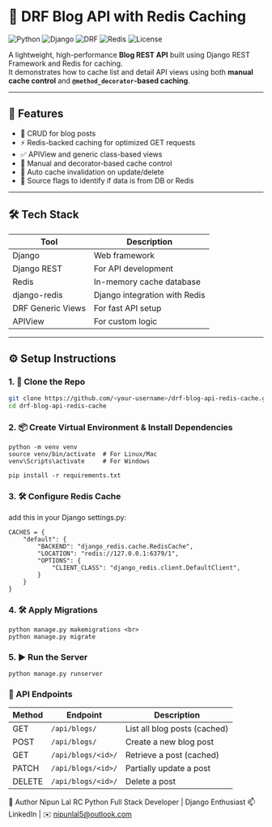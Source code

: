 # 📰 DRF Blog API with Redis Caching

![Python](https://img.shields.io/badge/Python-3.9-blue.svg)
![Django](https://img.shields.io/badge/Django-4.x-green.svg)
![DRF](https://img.shields.io/badge/DRF-3.x-red.svg)
![Redis](https://img.shields.io/badge/Redis-Caching-orange.svg)
![License](https://img.shields.io/badge/license-MIT-blue.svg)

A lightweight, high-performance **Blog REST API** built using Django REST Framework and Redis for caching.  
It demonstrates how to cache list and detail API views using both **manual cache control** and **`@method_decorator`-based caching**.

---

## 🚀 Features

- 📄 CRUD for blog posts
- ⚡ Redis-backed caching for optimized GET requests
- ✅ APIView and generic class-based views
- 🧪 Manual and decorator-based cache control
- 🧹 Auto cache invalidation on update/delete
- 🧾 Source flags to identify if data is from DB or Redis

---

## 🛠️ Tech Stack

| Tool            | Description                            |
|-----------------|----------------------------------------|
| Django          | Web framework                          |
| Django REST     | For API development                    |
| Redis           | In-memory cache database               |
| django-redis    | Django integration with Redis          |
| DRF Generic Views | For fast API setup                  |
| APIView         | For custom logic                       |

---

## ⚙️ Setup Instructions

### 1. 🔁 Clone the Repo

```bash
git clone https://github.com/<your-username>/drf-blog-api-redis-cache.git
cd drf-blog-api-redis-cache
```
### 2. 📦 Create Virtual Environment & Install Dependencies
```
python -m venv venv 
source venv/bin/activate  # For Linux/Mac 
venv\Scripts\activate     # For Windows 

pip install -r requirements.txt 
```
### 3. 🛠 Configure Redis Cache
add this in your Django settings.py:
```
CACHES = {
    "default": {
        "BACKEND": "django_redis.cache.RedisCache",
        "LOCATION": "redis://127.0.0.1:6379/1",
        "OPTIONS": {
            "CLIENT_CLASS": "django_redis.client.DefaultClient",
        }
    }
}
```
### 4. 🛠 Apply Migrations
```
python manage.py makemigrations <br>
python manage.py migrate
```
### 5. ▶️ Run the Server
```
python manage.py runserver
```
### 🔄 API Endpoints

| Method | Endpoint           | Description                  |
| ------ | ------------------ | ---------------------------- |
| GET    | `/api/blogs/`      | List all blog posts (cached) |
| POST   | `/api/blogs/`      | Create a new blog post       |
| GET    | `/api/blogs/<id>/` | Retrieve a post (cached)     |
| PATCH  | `/api/blogs/<id>/` | Partially update a post      |
| DELETE | `/api/blogs/<id>/` | Delete a post                |

🙌 Author
Nipun Lal RC
Python Full Stack Developer | Django Enthusiast
📫 LinkedIn | ✉️ nipunlal5@outlook.com
